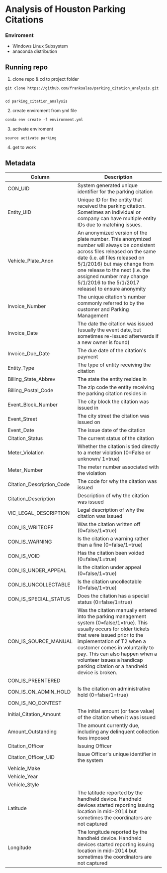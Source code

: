 # Analysis of Houston Parking Citations




### Enviroment
- Windows Linux Subsystem
- anaconda distribution

## Running repo

1. clone repo & cd to project folder

```shell
git clone https://github.com/franksalas/parking_citation_analysis.git


cd parking_citation_analysis
```

2. create enviroment from yml file

```shell
conda env create -f environment.yml
```

3. activate enviroment

```shell
source activate parking
```
4. get to work

## Metadata

| Column                    | Description                                                                                                                                                                                                                                                                                                                           |
|---------------------------|---------------------------------------------------------------------------------------------------------------------------------------------------------------------------------------------------------------------------------------------------------------------------------------------------------------------------------------|
| CON_UID                   | System generated unique identifier for the parking citation                                                                                                                                                                                                                                                                           |
| Entity_UID                | Unique ID for the entity that received the parking citation. Sometimes an individual or company can have multiple entity IDs due to matching issues.                                                                                                                                                                                  |
| Vehicle_Plate_Anon        | An anonymized version of the plate number. This anonymized number will always be consistent across files released on the same date (i.e. all files released on 5/1/2016) but may change from one release to the next (i.e. the assigned number may change 5/1/2016 to the 5/1/2017 release) to  ensure anonymity                      |
| Invoice_Number            | The unique citation's number commonly referred to by the customer and Parking Management                                                                                                                                                                                                                                              |
| Invoice_Date              | The date the citation was issued (usually the event date, but sometimes re-issued afterwards if a new owner is found)                                                                                                                                                                                                                 |
| Invoice_Due_Date          | The due date of the citation's payment                                                                                                                                                                                                                                                                                                |
| Entity_Type               | The type of entity receiving the citation                                                                                                                                                                                                                                                                                             |
| Billing_State_Abbrev      | The state the entity resides in                                                                                                                                                                                                                                                                                                       |
| Billing_Postal_Code       | The zip code the entity receiving the parking citation resides in                                                                                                                                                                                                                                                                     |
| Event_Block_Number        | The city block the citation was issued in                                                                                                                                                                                                                                                                                             |
| Event_Street              | The city street the citation was issued on                                                                                                                                                                                                                                                                                            |
| Event_Date                | The issue date of the citation                                                                                                                                                                                                                                                                                                        |
| Citation_Status           | The current status of the citation                                                                                                                                                                                                                                                                                                    |
| Meter_Violation           | Whether the citation is tied directly to a meter violation (0=False or unknown/ 1=true)                                                                                                                                                                                                                                               |
| Meter_Number              | The meter number associated with the violation                                                                                                                                                                                                                                                                                        |
| Citation_Description_Code | The code for why the citation was issued                                                                                                                                                                                                                                                                                              |
| Citation_Description      | Description of why the citation was issued                                                                                                                                                                                                                                                                                            |
| VIC_LEGAL_DESCRIPTION     | Legal description of why the citation was issued                                                                                                                                                                                                                                                                                      |
| CON_IS_WRITEOFF           | Was the citation written off (0=false/1=true)                                                                                                                                                                                                                                                                                         |
| CON_IS_WARNING            | Is the citation a warning rather than a fine (0=false/1=true)                                                                                                                                                                                                                                                                         |
| CON_IS_VOID               | Has the citation been voided (0=false/1=true)                                                                                                                                                                                                                                                                                         |
| CON_IS_UNDER_APPEAL       | Is the citation under appeal (0=false/1=true)                                                                                                                                                                                                                                                                                         |
| CON_IS_UNCOLLECTABLE      | Is the citation uncollectable (0=false/1=true)                                                                                                                                                                                                                                                                                        |
| CON_IS_SPECIAL_STATUS     | Does the citation has a special status (0=false/1=true)                                                                                                                                                                                                                                                                               |
| CON_IS_SOURCE_MANUAL      | Was the citation manually entered into the parking management system (0=false/1=true). This usually occurs for older tickets that were issued prior to the implementation of T2 when a customer comes in voluntarily to pay. This can also happen when a volunteer issues a handicap parking citation or a handheld device is broken. |
| CON_IS_PREENTERED         |                                                                                                                                                                                                                                                                                                                                       |
| CON_IS_ON_ADMIN_HOLD      | Is the citation on administrative hold (0=false/1=true)                                                                                                                                                                                                                                                                               |
| CON_IS_NO_CONTEST         |                                                                                                                                                                                                                                                                                                                                       |
| Initial_Citation_Amount   | The initial amount (or face value) of the citation when it was issued                                                                                                                                                                                                                                                                 |
| Amount_Outstanding        | The amount currently due, including any delinquent collection fees imposed                                                                                                                                                                                                                                                            |
| Citation_Officer          | Issuing Officer                                                                                                                                                                                                                                                                                                                       |
| Citation_Officer_UID      | Issue Officer's unique identifier in the system                                                                                                                                                                                                                                                                                       |
| Vehicle_Make              |                                                                                                                                                                                                                                                                                                                                       |
| Vehicle_Year              |                                                                                                                                                                                                                                                                                                                                       |
| Vehicle_Style             |                                                                                                                                                                                                                                                                                                                                       |
| Latitude                  | The latitude reported by the handheld device. Handheld devices started reporting issuing location in mid-2014 but sometimes the coordinators are not captured                                                                                                                                                                         |
| Longitude                 | The longitude reported by the handheld device. Handheld devices started reporting issuing location in mid-2014 but sometimes the coordinators are not captured                                                                                                                                                                        |